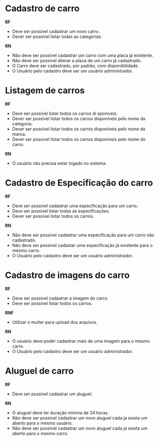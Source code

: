 # Cadastro de carro

**RF**
- Deve ser possível cadastrar um novo carro.
- Dever ser possível listar todas as categorias.

**RN**
- Não deve ser possível cadastrar um carro com uma placa já existente.
- Não deve ser possível alterar a placa de um carro já cadastrado.
- O Carro deve ser cadastrado, por padrão, com disponibilidade.
- O Usuário pelo cadastro deve ser um usuário administrador.

# Listagem de carros

**RF**
- Deve ser possível listar todos os carros di sponíveis.
- Dever ser possível listar todos os carros disponíveis pelo nome da categoria.
- Dever ser possível listar todos os carros disponíveis pelo nome da marca.
- Dever ser possível listar todos os carros disponíveis pelo nome do carro.

**RN**
- O usuário não precisa estar logado no sistema.

# Cadastro de Especificação do carro

**RF**
- Deve ser possível cadastrar uma especificação para um carro.
- Deve ser possível listar todas as especificações.
- Dever ser possível listar todos os carros.

**RN**
- Não deve ser possível cadastrar uma especificação para um carro não cadastrado.
- Não deve ser possível cadastar uma especificação já existente para o mesmo carro.
- O Usuário pelo cadastro deve ser um usuário administrador.

# Cadastro de imagens do carro

**RF**
- Deve ser possível cadastrar a imagem do carro.
- Deve ser possível listar todos os carros.


**RNF**
- Utilizar o multer para upload dos arquivos.

**RN**
- O usuário deve poder cadastrar mais de uma imagem para o mesmo carro.
- O Usuário pelo cadastro deve ser um usuário administrador.

# Aluguel de carro

**RF**
- Deve ser possível cadastrar um aluguel.

**RN**
- O aluguel deve ter duração mínima de 24 horas.
- Não deve ser possível cadastrar um novo aluguel cada ja exista um aberto para o mesmo usuário.
- Não deve ser possível cadastrar um novo aluguel cada ja exista um aberto para o mesmo carro.